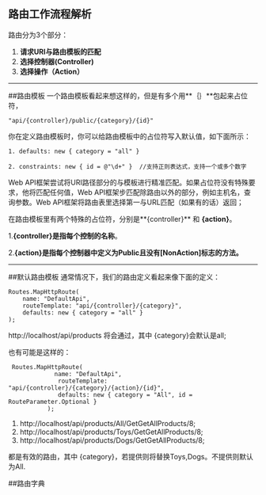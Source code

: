 ## 路由工作流程解析
路由分为3个部分：

1. **请求URI与路由模板的匹配**
2. **选择控制器(Controller)**
3. **选择操作（Action）**

----------
##路由模板
一个路由模板看起来想这样的，但是有多个用**｛｝**包起来占位符，

	"api/{controller}/public/{category}/{id}"


你在定义路由模板时，你可以给路由模板中的占位符写入默认值，如下面所示：

	1. defaults: new { category = "all" }
	
	2. constraints: new { id = @"\d+" }  //支持正则表达式，支持一个或多个数字

Web API框架尝试将URI路径部分的与模板进行精准匹配。如果占位符没有特殊要求，他将匹配任何值，Web API框架步匹配除路由以外的部分，例如主机名，查询参数。Web API框架将路由表里选择第一与URL匹配（如果有的话）返回；

在路由模板里有两个特殊的占位符，分别是**{controller}** 和 **{action}**。

1.**{controller}是指每个控制的名称**。

2.**{action}是指每个控制器中定义为Public且没有[NonAction]标志的方法。**

----------
##默认路由模板
通常情况下，我们的路由定义看起来像下面的定义：


	Routes.MapHttpRoute(
	    name: "DefaultApi",
	    routeTemplate: "api/{controller}/{category}",
	    defaults: new { category = "all" }
	);
http://localhost/api/products 将会通过，其中 {category}会默认是all;

也有可能是这样的：

	 Routes.MapHttpRoute(
	             name: "DefaultApi",
	              routeTemplate: "api/{controller}/{category}/{action}/{id}",
	              defaults: new { category = "All", id = RouteParameter.Optional }
	           );



1. http://localhost/api/products/All/GetGetAllProducts/8;
2. http://localhost/api/products/Toys/GetGetAllProducts/8;
3. http://localhost/api/products/Dogs/GetGetAllProducts/8;

都是有效的路由，其中 {category}，若提供则将替换Toys,Dogs。不提供则默认为All.

##路由字典

